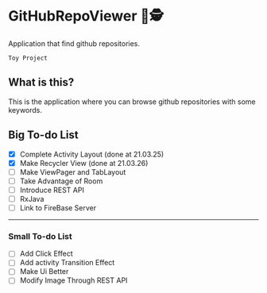 # GitHubRepoViewer 📑🕵️
Application that find github repositories. ‍️ 

` Toy Project `

## What is this?
This is the application where you can browse github repositories with some keywords.

## Big To-do List 
- [X] Complete Activity Layout (done at 21.03.25)
- [X] Make Recycler View (done at 21.03.26)
- [ ] Make ViewPager and TabLayout
- [ ] Take Advantage of Room
- [ ] Introduce REST API
- [ ] RxJava
- [ ] Link to FireBase Server

----------------
### Small To-do List 
- [ ] Add Click Effect
- [ ] Add activity Transition Effect
- [ ] Make Ui Better
- [ ] Modify Image Through REST API

